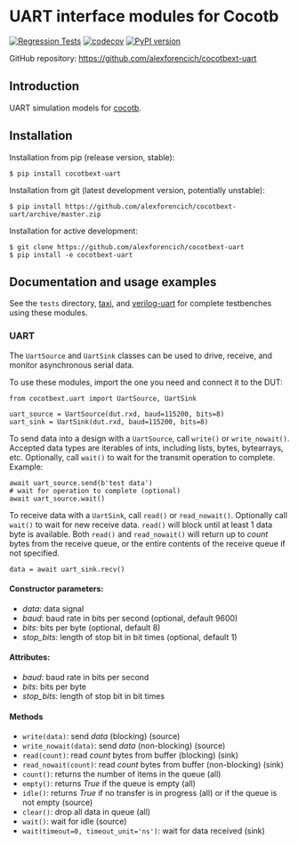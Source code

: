 # UART interface modules for Cocotb

[![Regression Tests](https://github.com/alexforencich/cocotbext-uart/actions/workflows/regression-tests.yml/badge.svg)](https://github.com/alexforencich/cocotbext-uart/actions/workflows/regression-tests.yml)
[![codecov](https://codecov.io/gh/alexforencich/cocotbext-uart/branch/master/graph/badge.svg)](https://codecov.io/gh/alexforencich/cocotbext-uart)
[![PyPI version](https://badge.fury.io/py/cocotbext-uart.svg)](https://pypi.org/project/cocotbext-uart)

GitHub repository: https://github.com/alexforencich/cocotbext-uart

## Introduction

UART simulation models for [cocotb](https://github.com/cocotb/cocotb).

## Installation

Installation from pip (release version, stable):

    $ pip install cocotbext-uart

Installation from git (latest development version, potentially unstable):

    $ pip install https://github.com/alexforencich/cocotbext-uart/archive/master.zip

Installation for active development:

    $ git clone https://github.com/alexforencich/cocotbext-uart
    $ pip install -e cocotbext-uart

## Documentation and usage examples

See the `tests` directory, [taxi](https://github.com/fpganinja/taxi), and [verilog-uart](https://github.com/alexforencich/verilog-uart) for complete testbenches using these modules.

### UART

The `UartSource` and `UartSink` classes can be used to drive, receive, and monitor asynchronous serial data.

To use these modules, import the one you need and connect it to the DUT:

    from cocotbext.uart import UartSource, UartSink

    uart_source = UartSource(dut.rxd, baud=115200, bits=8)
    uart_sink = UartSink(dut.rxd, baud=115200, bits=8)

To send data into a design with a `UartSource`, call `write()` or `write_nowait()`.  Accepted data types are iterables of ints, including lists, bytes, bytearrays, etc.  Optionally, call `wait()` to wait for the transmit operation to complete.  Example:

    await uart_source.send(b'test data')
    # wait for operation to complete (optional)
    await uart_source.wait()

To receive data with a `UartSink`, call `read()` or `read_nowait()`.  Optionally call `wait()` to wait for new receive data.  `read()` will block until at least 1 data byte is available.  Both `read()` and `read_nowait()` will return up to _count_ bytes from the receive queue, or the entire contents of the receive queue if not specified.

    data = await uart_sink.recv()

#### Constructor parameters:

* _data_: data signal
* _baud_: baud rate in bits per second (optional, default 9600)
* _bits_: bits per byte (optional, default 8)
* _stop_bits_: length of stop bit in bit times (optional, default 1)

#### Attributes:

* _baud_: baud rate in bits per second
* _bits_: bits per byte
* _stop_bits_: length of stop bit in bit times

#### Methods

* `write(data)`: send _data_ (blocking) (source)
* `write_nowait(data)`: send _data_ (non-blocking) (source)
* `read(count)`: read _count_ bytes from buffer (blocking) (sink)
* `read_nowait(count)`: read _count_ bytes from buffer (non-blocking) (sink)
* `count()`: returns the number of items in the queue (all)
* `empty()`: returns _True_ if the queue is empty (all)
* `idle()`: returns _True_ if no transfer is in progress (all) or if the queue is not empty (source)
* `clear()`: drop all data in queue (all)
* `wait()`: wait for idle (source)
* `wait(timeout=0, timeout_unit='ns')`: wait for data received (sink)
